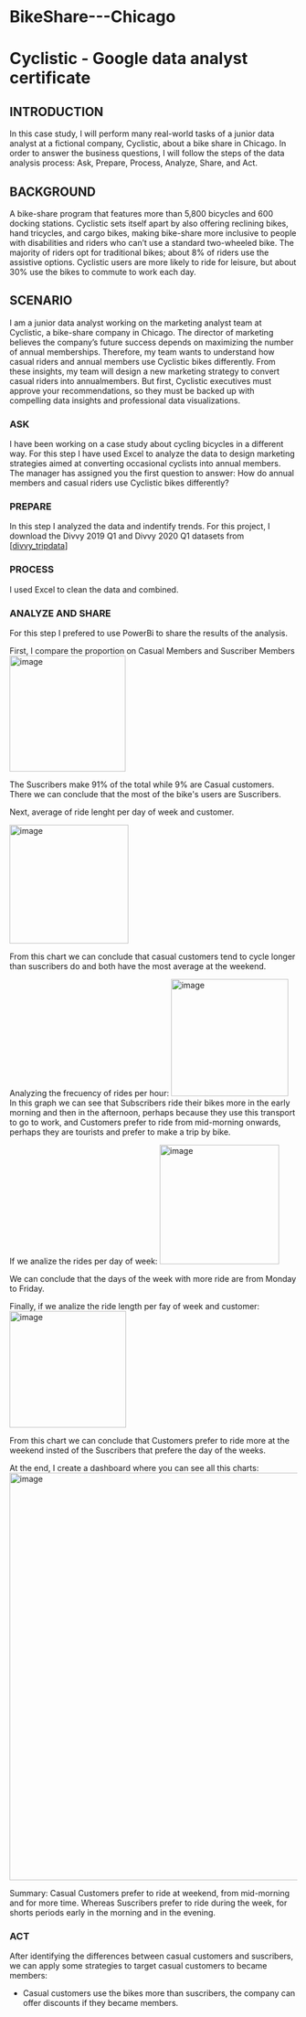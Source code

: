 # BikeShare---Chicago
# Cyclistic - Google data analyst certificate

## INTRODUCTION

In this case study, I will perform many real-world tasks of a junior data analyst at a fictional company, Cyclistic, about a bike share in Chicago. In order to answer the business questions, I will follow the steps of the data analysis process: Ask, Prepare, Process, Analyze, Share, and Act.

## BACKGROUND

A bike-share program that features more than 5,800 bicycles and 600 docking stations. Cyclistic sets itself apart by also offering reclining bikes, hand tricycles, and cargo bikes, making bike-share more inclusive to people with disabilities
and riders who can’t use a standard two-wheeled bike. The majority of riders opt for traditional bikes; about 8% of riders use the assistive options. Cyclistic users are more likely to ride for leisure, but about 30% use the bikes to commute to work each day.

## SCENARIO

I am a junior data analyst working on the marketing analyst team at Cyclistic, a bike-share company in Chicago. The director of marketing believes the company’s future success depends on maximizing the number of annual memberships. Therefore, my team wants to understand how casual riders and annual members use Cyclistic bikes differently. From these insights, my team will design a new marketing strategy to convert casual riders into annualmembers. But first, Cyclistic executives must approve your recommendations, so they must be backed up with compelling data insights and professional data visualizations.

### ASK

I have been working on a case study about cycling bicycles in a different way. For this step I have used Excel to analyze the data to design marketing strategies aimed at converting occasional cyclists into annual members. 
The manager has assigned you the first question to answer: How do annual members and casual riders use Cyclistic bikes differently?


### PREPARE 

In this step I analyzed the data and indentify trends. 
For this project, I download the Divvy 2019 Q1 and Divvy 2020 Q1 datasets from [[divvy_tripdata](https://divvy-tripdata.s3.amazonaws.com/index.html)]

### PROCESS

I used Excel to clean the data and combined. 

### ANALYZE AND SHARE
For this step I prefered to use PowerBi to share the results of the analysis. 

First, I compare the proportion on Casual Members and Suscriber Members
<img width="203" alt="image" src="https://github.com/Ceciimw/BikeShare---Chicago/assets/116229442/a0b35b05-c0e3-40c3-bbe5-4793d1173a2c">

The Suscribers make 91% of the total while 9% are Casual customers. There we can conclude that the most of the bike's users are Suscribers.

Next, average of ride lenght per day of week and customer.

<img width="208" alt="image" src="https://github.com/Ceciimw/BikeShare---Chicago/assets/116229442/b00e6c97-c281-4783-9bdd-4228785ec974">

From this chart we can conclude that casual customers tend to cycle longer than suscribers do and both have the most average at the weekend. 

Analyzing the frecuency of rides per hour: 
<img width="205" alt="image" src="https://github.com/Ceciimw/BikeShare---Chicago/assets/116229442/0a197312-4117-4fd7-83b3-44a60f0a802d">
In this graph we can see that Subscribers ride their bikes more in the early morning and then in the afternoon, perhaps because they use this transport to go to work, and Customers prefer to ride from mid-morning onwards, perhaps they are tourists and prefer to make a trip by bike. 

If we analize the rides per day of week: 
<img width="209" alt="image" src="https://github.com/Ceciimw/BikeShare---Chicago/assets/116229442/38341b76-d94f-4c2e-874e-9407ca6e212e">

We can conclude that the days of the week with more ride are from Monday to Friday. 

Finally, if we analize the ride length per fay of week and customer: 
<img width="204" alt="image" src="https://github.com/Ceciimw/BikeShare---Chicago/assets/116229442/33a37bd4-3320-429c-8745-257328c10cd1">

From this chart we can conclude that Customers prefer to ride more at the weekend insted of the Suscribers that prefere the day of the weeks. 

At the end, I create a dashboard where you can see all this charts:
<img width="713" alt="image" src="https://github.com/Ceciimw/BikeShare---Chicago/assets/116229442/4d7c1f10-c6f0-446d-b031-c193048cd3e4">

Summary:
Casual Customers prefer to ride at weekend, from mid-morning and for more time. Whereas Suscribers prefer to ride during the week, for shorts periods early in the morning and in the evening. 

### ACT

After identifying the differences between casual customers and suscribers, we can apply some strategies to target casual customers to became members:
- Casual customers use the bikes more than suscribers, the company can offer discounts if they became members.



